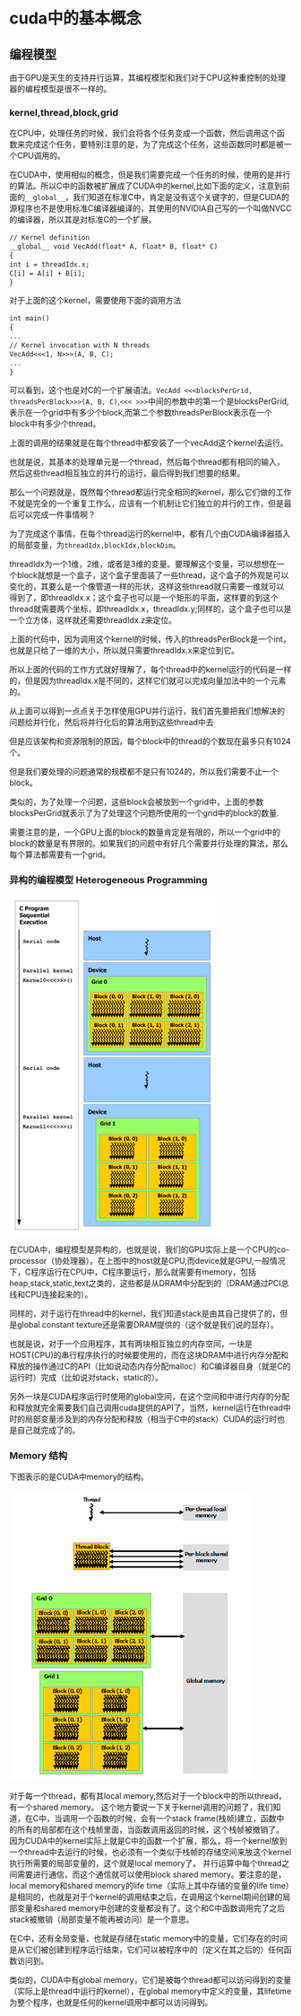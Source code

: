 # cuda中的基本概念


## 编程模型

由于GPU是天生的支持并行运算，其编程模型和我们对于CPU这种重控制的处理器的编程模型是很不一样的。

### kernel,thread,block,grid

在CPU中，处理任务的时候，我们会将各个任务变成一个函数，然后调用这个函数来完成这个任务，要特别注意的是，为了完成这个任务，这些函数同时都是被一个CPU调用的。

在CUDA中，使用相似的概念，但是我们需要完成一个任务的时候，使用的是并行的算法。所以C中的函数被扩展成了CUDA中的kernel,比如下面的定义，注意到前面的`__global__`，我们知道在标准C中，肯定是没有这个关键字的，但是CUDA的源程序也不是使用标准C编译器编译的，其使用的NVIDIA自己写的一个叫做NVCC的编译器，所以其是对标准C的一个扩展。


    // Kernel definition
    __global__ void VecAdd(float* A, float* B, float* C)
    {
    int i = threadIdx.x;
    C[i] = A[i] + B[i];
    }

对于上面的这个kernel，需要使用下面的调用方法

    int main()
    {
    ...
    // Kernel invocation with N threads
    VecAdd<<<1, N>>>(A, B, C);
    ...
    }


可以看到，这个也是对C的一个扩展语法。`VecAdd <<<blocksPerGrid, threadsPerBlock>>>(A, B, C)`,`<<< >>>`中间的参数中的第一个是blocksPerGrid,表示在一个grid中有多少个block,而第二个参数threadsPerBlock表示在一个block中有多少个thread。

上面的调用的结果就是在每个thread中都安装了一个vecAdd这个kernel去运行。

也就是说，其基本的处理单元是一个thread，然后每个thread都有相同的输入，然后这些thread相互独立的并行的运行，最后得到我们想要的结果。

那么一个问题就是，既然每个thread都运行完全相同的kernel，那么它们做的工作不就是完全的一个重复工作么，应该有一个机制让它们独立的并行的工作，但是最后可以完成一件事情啊？

为了完成这个事情，在每个thread运行的kernel中，都有几个由CUDA编译器插入的局部变量，为`threadIdx,blockIdx,blockDim`。

threadIdx为一个1维，2维，或者是3维的变量。要理解这个变量，可以想想在一个block就想是一个盒子，这个盒子里面装了一些thread，这个盒子的外观是可以变化的，其要么是一个像管道一样的形状，这样这些thread就只需要一维就可以得到了，即threadIdx.x；这个盒子也可以是一个矩形的平面，这样要的到这个thread就需要两个坐标，即threadIdx.x，threadIdx.y;同样的，这个盒子也可以是一个立方体，这样就还需要threadIdx.z来定位。

上面的代码中，因为调用这个kernel的时候，传入的threadsPerBlock是一个int，也就是只给了一维的大小，所以就只需要threadIdx.x来定位到它。

所以上面的代码的工作方式就好理解了，每个thread中的kernel运行的代码是一样的，但是因为threadIdx.x是不同的，这样它们就可以完成向量加法中的一个元素的。

从上面可以得到一点点关于怎样使用GPU并行运行，我们首先要把我们想解决的问题给并行化，然后将并行化后的算法用到这些thread中去

但是应该架构和资源限制的原因，每个block中的thread的个数现在最多只有1024个。

但是我们要处理的问题通常的规模都不是只有1024的，所以我们需要不止一个block。

类似的，为了处理一个问题，这些block会被放到一个grid中，上面的参数blocksPerGrid就表示了为了处理这个问题所使用的一个grid中的block的数量.

需要注意的是，一个GPU上面的block的数量肯定是有限的，所以一个grid中的block的数量是有界限的。如果我们的问题中有好几个需要并行处理的算法，那么每个算法都需要有一个grid。


### 异构的编程模型 Heterogeneous Programming

![](cuda-c/yigou.png)

在CUDA中，编程模型是异构的，也就是说，我们的GPU实际上是一个CPU的co-processor（协处理器）。在上图中的host就是CPU,而device就是GPU,一般情况下，C程序运行在CPU中，C程序要运行，那么就需要有memory，包括heap,stack,static,text之类的，这些都是从DRAM中分配到的（DRAM通过PCI总线和CPU连接起来的）。

同样的，对于运行在thread中的kernel，我们知道stack是由其自己提供了的，但是global constant texture还是需要DRAM提供的（这个就是我们说的显存）。

也就是说，对于一个应用程序，其有两块相互独立的内存空间，一块是HOST(CPU)的串行程序执行的时候要使用的，而在这块DRAM中进行内存分配和释放的操作通过C的API（比如说动态内存分配malloc）和C编译器自身（就是C的运行时）完成（比如说对stack，static的）。

另外一块是CUDA程序运行时使用的global空间，在这个空间和中进行内存的分配和释放就完全需要我们自己调用cuda提供的API了，当然，kernel运行在thread中时的局部变量涉及到的内存分配和释放（相当于C中的stack）CUDA的运行时也是自己就完成了的。

### Memory 结构

下图表示的是CUDA中memory的结构。

![](cuda-c\memory.png)

对于每一个thread，都有其local memory,然后对于一个block中的所以thread，有一个shared memory。
这个地方要说一下关于kernel调用的问题了，我们知道，在C中，当调用一个函数的时候，会有一个stack frame(栈帧)建立，函数中的所有的局部都在这个栈帧里面，当函数调用返回的时候，这个栈帧被撤销了。
因为CUDA中的kernel实际上就是C中的函数一个扩展，那么，将一个kernel放到一个thread中去运行的时候，也必须有一个类似于栈帧的存储空间来放这个kernel执行所需要的局部变量的，这个就是local memory了。
并行运算中每个thread之间需要进行通信，而这个通信就可以使用block shared memory。要注意的是，local memory和shared memory的life time（实际上其中存储的变量的life time）是相同的，也就是对于个kernel的调用结束之后，在调用这个kernel期间创建的局部变量和shared memory中创建的变量都没有了。这个和C中函数调用完了之后stack被撤销（局部变量不能再被访问）是一个意思。

在C中，还有全局变量，也就是存储在static memory中的变量，它们存在的时间是从它们被创建到程序运行结束，它们可以被程序中的（定义在其之后的）任何函数访问到。

类似的，CUDA中有global memory，它们是被每个thread都可以访问得到的变量（实际上是thread中运行的kernel），在global memory中定义的变量，其lifetime为整个程序，也就是任何的kernel调用中都可以访问得到。

